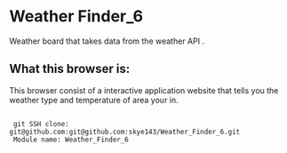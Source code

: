 # Weather Finder_6
Weather board that takes data from the weather API .
 
## What this browser is:
This browser consist of a interactive application  website that tells you the weather type and temperature of area your in.

```

 git SSH clone: git@github.com:git@github.com:skye143/Weather_Finder_6.git
 Module name: Weather_Finder_6

```